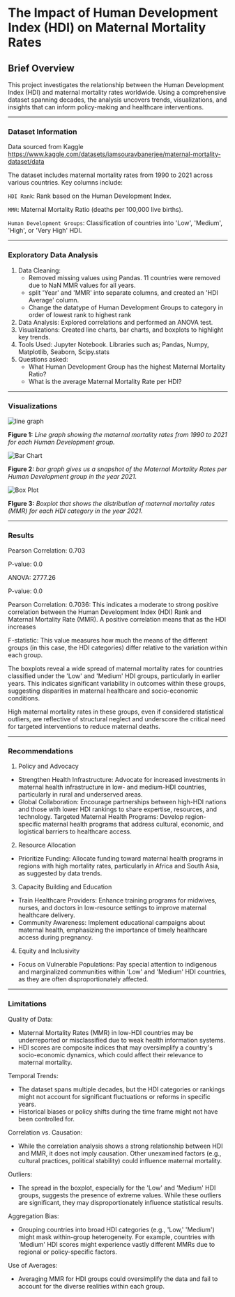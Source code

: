 # The Impact of Human Development Index (HDI) on Maternal Mortality Rates

## Brief Overview
This project investigates the relationship between the Human Development Index (HDI) and maternal mortality rates worldwide. Using a comprehensive dataset spanning decades, the analysis uncovers trends, visualizations, and insights that can inform policy-making and healthcare interventions.

---

### Dataset Information
Data sourced from Kaggle https://www.kaggle.com/datasets/iamsouravbanerjee/maternal-mortality-dataset/data

The dataset includes maternal mortality rates from 1990 to 2021 across various countries. 
Key columns include:

`HDI Rank`: Rank based on the Human Development Index.

`MMR`: Maternal Mortality Ratio (deaths per 100,000 live births).

`Human Development Groups`: Classification of countries into 'Low', 'Medium', 'High', or 'Very High' HDI.

---

### Exploratory Data Analysis
1. Data Cleaning:
   - Removed missing values using Pandas. 11 countries were removed due to NaN MMR values for all years.
   -  split 'Year' and 'MMR' into separate columns, and created an 'HDI Average' column.
   -  Change the datatype of Human Development Groups to category in order of lowest rank to highest rank
3. Data Analysis: Explored correlations and performed an ANOVA test.
4. Visualizations: Created line charts, bar charts, and boxplots to highlight key trends.
5. Tools Used: Jupyter Notebook. Libraries such as; Pandas, Numpy, Matplotlib, Seaborn, Scipy.stats
6. Questions asked:
   - What Human Development Group has the highest Maternal Mortality Ratio?
   - What is the average Maternal Mortality Rate per HDI?
     
---
### Visualizations 
![line graph ](https://github.com/user-attachments/assets/18428bbd-462c-47fe-b97b-e1b68812001c)

**Figure 1:** *Line graph showing the maternal mortality rates from 1990 to 2021 for each Human Development group.*

![Bar Chart](https://github.com/user-attachments/assets/ddeec64a-8934-4862-90f7-3f06bc0340b6)

**Figure 2:** *bar graph gives us a snapshot of the Maternal Mortality Rates per Human Development group in the year 2021.*

![Box Plot](https://github.com/user-attachments/assets/54aa824b-07b6-4d5f-b3e1-22eaa5414dd4)

**FIgure 3:** *Boxplot that shows the distribution of maternal mortality rates (MMR) for each HDI category in the year 2021.*

---

### Results
Pearson Correlation: 0.703

P-value: 0.0

ANOVA:  2777.26

P-value: 0.0

Pearson Correlation: 0.7036: This indicates a moderate to strong positive correlation between the Human Development Index (HDI) Rank and Maternal Mortality Rate (MMR). A positive correlation means that as the HDI increases 

F-statistic: This value measures how much the means of the different groups (in this case, the HDI categories) differ relative to the variation within each group.

The boxplots reveal a wide spread of maternal mortality rates for countries classified under the 'Low' and 'Medium' HDI groups, particularly in earlier years. This indicates significant variability in outcomes within these groups, suggesting disparities in maternal healthcare and socio-economic conditions.

High maternal mortality rates in these groups, even if considered statistical outliers, are reflective of structural neglect and underscore the critical need for targeted interventions to reduce maternal deaths.

---
### Recommendations 
1. Policy and Advocacy
 - Strengthen Health Infrastructure: Advocate for increased investments in maternal health infrastructure in low- and medium-HDI countries, particularly in rural and underserved areas.
 - Global Collaboration: Encourage partnerships between high-HDI nations and those with lower HDI rankings to share expertise, resources, and technology.
Targeted Maternal Health Programs: Develop region-specific maternal health programs that address cultural, economic, and logistical barriers to healthcare access.
2. Resource Allocation
 - Prioritize Funding: Allocate funding toward maternal health programs in regions with high mortality rates, particularly in Africa and South Asia, as suggested by data trends.
3. Capacity Building and Education
 - Train Healthcare Providers: Enhance training programs for midwives, nurses, and doctors in low-resource settings to improve maternal healthcare delivery.
 - Community Awareness: Implement educational campaigns about maternal health, emphasizing the importance of timely healthcare access during pregnancy.
4. Equity and Inclusivity
- Focus on Vulnerable Populations: Pay special attention to indigenous and marginalized communities within 'Low' and 'Medium' HDI countries, as they are often disproportionately affected.
---
### Limitations
Quality of Data:

- Maternal Mortality Rates (MMR) in low-HDI countries may be underreported or misclassified due to weak health information systems.
- HDI scores are composite indices that may oversimplify a country's socio-economic dynamics, which could affect their relevance to maternal mortality.
  
Temporal Trends:

- The dataset spans multiple decades, but the HDI categories or rankings might not account for significant fluctuations or reforms in specific years.
- Historical biases or policy shifts during the time frame might not have been controlled for.
  
Correlation vs. Causation:

- While the correlation analysis shows a strong relationship between HDI and MMR, it does not imply causation. Other unexamined factors (e.g., cultural practices, political stability) could influence maternal mortality.

Outliers:

- The spread in the boxplot, especially for the 'Low' and 'Medium' HDI groups, suggests the presence of extreme values. While these outliers are significant, they may disproportionately influence statistical results.

Aggregation Bias:

- Grouping countries into broad HDI categories (e.g., 'Low,' 'Medium') might mask within-group heterogeneity. For example, countries with 'Medium' HDI scores might experience vastly different MMRs due to regional or policy-specific factors.

Use of Averages:

- Averaging MMR for HDI groups could oversimplify the data and fail to account for the diverse realities within each group.














